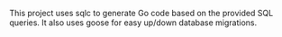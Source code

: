 This project uses sqlc to generate Go code based on the provided SQL queries. It also uses goose for easy up/down database migrations.
